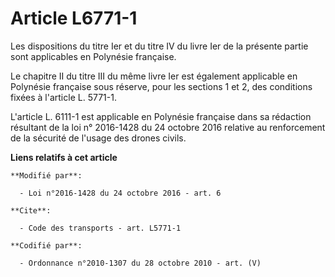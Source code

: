 # Article L6771-1

Les dispositions du titre Ier et du titre IV du livre Ier de la présente partie sont applicables en Polynésie française. 

Le chapitre II du titre III du même livre Ier est également applicable en Polynésie française sous réserve, pour les sections
1 et 2, des conditions fixées à l'article L. 5771-1.

L'article L. 6111-1 est applicable en Polynésie française dans sa rédaction résultant de la loi n° 2016-1428 du 24 octobre
2016 relative au renforcement de la sécurité de l'usage des drones civils.

**Liens relatifs à cet article**

	**Modifié par**:

	  - Loi n°2016-1428 du 24 octobre 2016 - art. 6

	**Cite**:

	  - Code des transports - art. L5771-1

	**Codifié par**:

	  - Ordonnance n°2010-1307 du 28 octobre 2010 - art. (V)
